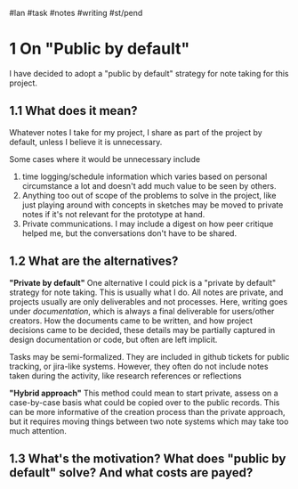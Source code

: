 #lan #task #notes #writing #st/pend

# 1 On "Public by default"
 I have decided to adopt a "public by default" strategy for note taking for this project. 

## 1.1 What does it mean?
Whatever notes I take for my project, I share as part of the project by default, unless I believe it is unnecessary. 

Some cases where it would be unnecessary include 
1. time logging/schedule information which varies based on personal circumstance a lot and doesn't add much value to be seen by others. 
2. Anything too out of scope of the problems to solve in the project, like just playing around with concepts in sketches may be moved to private notes if it's not relevant for the prototype at hand. 
3. Private communications. I may include a digest on how peer critique helped me, but the conversations don't have to be shared.

## 1.2 What are the alternatives?

**"Private by default"**
One alternative I could pick is a "private by default" strategy for note taking. This is usually what I do. All notes are private, and projects usually are only deliverables and not processes. Here, writing goes under *documentation*, which is always a final deliverable for users/other creators. How the documents came to be written, and how project decisions came to be decided, these details may be partially captured in design documentation or code, but often are left implicit. 

Tasks may be semi-formalized. They are included in github tickets for public tracking, or jira-like systems. However, they often do not include notes taken during the activity, like research references or reflections

**"Hybrid approach"**
This method could mean to start private, assess on a case-by-case basis what could be copied over to the public records. This can be more informative of the creation process than the private approach, but it requires moving things between two note systems which may take too much attention. 

## 1.3 What's the motivation? What does "public by default" solve? And what costs are payed?

